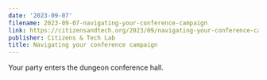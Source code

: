 ```yaml
---
date: '2023-09-07'
filename: 2023-09-07-navigating-your-conference-campaign
link: https://citizensandtech.org/2023/09/navigating-your-conference-campaign/
publisher: Citizens & Tech Lab
title: Navigating your conference campaign
---
```


Your party enters the dungeon conference hall.